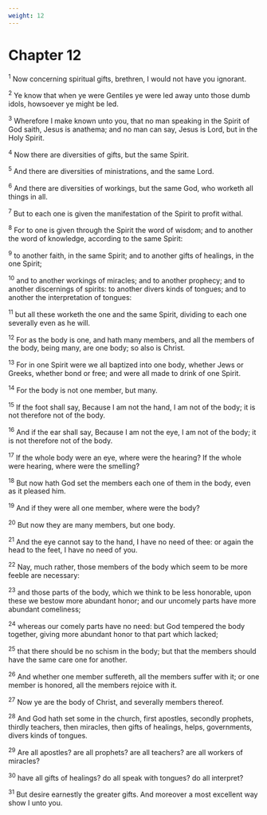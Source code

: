 ```yaml
---
weight: 12
---
```


# Chapter 12

<sup>1</sup> Now concerning spiritual gifts, brethren, I would not have you ignorant. 

<sup>2</sup> Ye know that when ye were Gentiles ye were led away unto those dumb idols, howsoever ye might be led. 

<sup>3</sup> Wherefore I make known unto you, that no man speaking in the Spirit of God saith, Jesus is anathema; and no man can say, Jesus is Lord, but in the Holy Spirit. 

<sup>4</sup> Now there are diversities of gifts, but the same Spirit. 

<sup>5</sup> And there are diversities of ministrations, and the same Lord. 

<sup>6</sup> And there are diversities of workings, but the same God, who worketh all things in all. 

<sup>7</sup> But to each one is given the manifestation of the Spirit to profit withal. 

<sup>8</sup> For to one is given through the Spirit the word of wisdom; and to another the word of knowledge, according to the same Spirit: 

<sup>9</sup> to another faith, in the same Spirit; and to another gifts of healings, in the one Spirit; 

<sup>10</sup> and to another workings of miracles; and to another prophecy; and to another discernings of spirits: to another divers kinds of tongues; and to another the interpretation of tongues: 

<sup>11</sup> but all these worketh the one and the same Spirit, dividing to each one severally even as he will. 

<sup>12</sup> For as the body is one, and hath many members, and all the members of the body, being many, are one body; so also is Christ. 

<sup>13</sup> For in one Spirit were we all baptized into one body, whether Jews or Greeks, whether bond or free; and were all made to drink of one Spirit. 

<sup>14</sup> For the body is not one member, but many. 

<sup>15</sup> If the foot shall say, Because I am not the hand, I am not of the body; it is not therefore not of the body. 

<sup>16</sup> And if the ear shall say, Because I am not the eye, I am not of the body; it is not therefore not of the body. 

<sup>17</sup> If the whole body were an eye, where were the hearing? If the whole were hearing, where were the smelling? 

<sup>18</sup> But now hath God set the members each one of them in the body, even as it pleased him. 

<sup>19</sup> And if they were all one member, where were the body? 

<sup>20</sup> But now they are many members, but one body. 

<sup>21</sup> And the eye cannot say to the hand, I have no need of thee: or again the head to the feet, I have no need of you. 

<sup>22</sup> Nay, much rather, those members of the body which seem to be more feeble are necessary: 

<sup>23</sup> and those parts of the body, which we think to be less honorable, upon these we bestow more abundant honor; and our uncomely parts have more abundant comeliness; 

<sup>24</sup> whereas our comely parts have no need: but God tempered the body together, giving more abundant honor to that part which lacked; 

<sup>25</sup> that there should be no schism in the body; but that the members should have the same care one for another. 

<sup>26</sup> And whether one member suffereth, all the members suffer with it; or one member is honored, all the members rejoice with it. 

<sup>27</sup> Now ye are the body of Christ, and severally members thereof. 

<sup>28</sup> And God hath set some in the church, first apostles, secondly prophets, thirdly teachers, then miracles, then gifts of healings, helps, governments, divers kinds of tongues. 

<sup>29</sup> Are all apostles? are all prophets? are all teachers? are all workers of miracles? 

<sup>30</sup> have all gifts of healings? do all speak with tongues? do all interpret? 

<sup>31</sup> But desire earnestly the greater gifts. And moreover a most excellent way show I unto you. 


